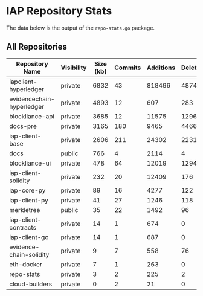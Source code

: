 # IAP Repository Stats

The data below is the output of the `repo-stats.go` package.

## All Repositories

Repository Name | Visibility | Size (kb) | Commits | Additions | Deletions | Authors
--------------- | ---------- | --------- | ------- | --------- | --------- | -------
iapclient-hyperledger | private | 6832 | 43 | 818496 | 487454 | 1
evidencechain-hyperledger | private | 4893 | 12 | 607 | 283 | 1
blockliance-api | private | 3685 | 12 | 11575 | 1296 | 2
docs-pre | private | 3165 | 180 | 9465 | 4466 | 7
iap-client-base | private | 2606 | 211 | 24302 | 2231 | 4
docs | public | 766 | 4 | 2114 | 4 | 1
blockliance-ui | private | 478 | 64 | 12019 | 1294 | 3
iap-client-solidity | private | 232 | 20 | 12409 | 176 | 2
iap-core-py | private | 89 | 16 | 4277 | 122 | 1
iap-client-py | private | 41 | 27 | 1246 | 118 | 2
merkletree | public | 35 | 22 | 1492 | 96 | 1
iap-client-contracts | private | 14 | 1 | 674 | 0 | 1
iap-client-go | private | 14 | 1 | 687 | 0 | 1
evidence-chain-solidity | private | 9 | 7 | 558 | 76 | 1
eth-docker | private | 7 | 1 | 263 | 0 | 1
repo-stats | private | 3 | 2 | 225 | 2 | 1
cloud-builders | private | 0 | 2 | 21 | 0 | 1
